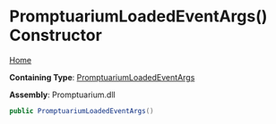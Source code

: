 # PromptuariumLoadedEventArgs\(\) Constructor

[Home](../../../README.md)

**Containing Type**: [PromptuariumLoadedEventArgs](../README.md)

**Assembly**: Promptuarium\.dll

```csharp
public PromptuariumLoadedEventArgs()
```


